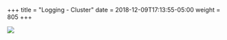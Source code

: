+++
title = "Logging - Cluster"
date = 2018-12-09T17:13:55-05:00
weight = 805
+++

![](/docker-k8s-presentation/images/kubernetes/logging-with-streaming-sidecar.png)
 
